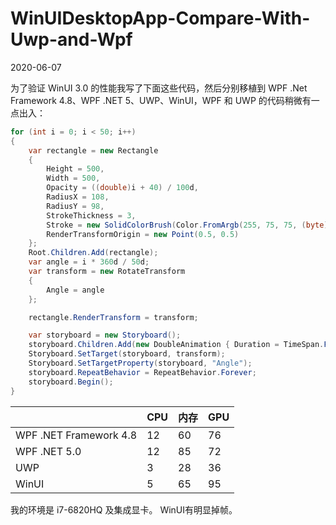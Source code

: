 # WinUIDesktopApp-Compare-With-Uwp-and-Wpf

2020-06-07

为了验证 WinUI 3.0 的性能我写了下面这些代码，然后分别移植到 WPF .Net Framework
 4.8、WPF .NET 5、UWP、WinUI，WPF 和 UWP 的代码稍微有一点出入：

``` cs
for (int i = 0; i < 50; i++)
{
    var rectangle = new Rectangle
    {
        Height = 500,
        Width = 500,
        Opacity = ((double)i + 40) / 100d,
        RadiusX = 108,
        RadiusY = 98,
        StrokeThickness = 3,
        Stroke = new SolidColorBrush(Color.FromArgb(255, 75, 75, (byte)(i * 250d / 50d))),
        RenderTransformOrigin = new Point(0.5, 0.5)
    };
    Root.Children.Add(rectangle);
    var angle = i * 360d / 50d;
    var transform = new RotateTransform
    {
        Angle = angle
    };

    rectangle.RenderTransform = transform;

    var storyboard = new Storyboard();
    storyboard.Children.Add(new DoubleAnimation { Duration = TimeSpan.FromSeconds(1), From = angle, To = angle + 360 });
    Storyboard.SetTarget(storyboard, transform);
    Storyboard.SetTargetProperty(storyboard, "Angle");
    storyboard.RepeatBehavior = RepeatBehavior.Forever;
    storyboard.Begin();
}
```

|      |  CPU    | 内存     | GPU |
| ---- | ---- | ---- | ----|
|  WPF .NET Framework 4.8    |   12   |   60	   | 76 |
| WPF .NET 5.0 |12 |85	| 72 |
| UWP |	3	| 28	| 36 |
| WinUI |	5	| 65 |	95 |


我的环境是 i7-6820HQ 及集成显卡。
WinUI有明显掉帧。
